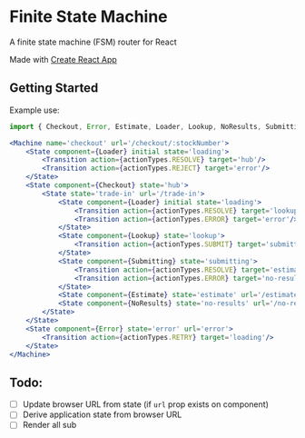 # Finite State Machine
A finite state machine (FSM) router for React

Made with [Create React App](./CRA.md)

## Getting Started

Example use:
```jsx
import { Checkout, Error, Estimate, Loader, Lookup, NoResults, Submitting } from 'components';

<Machine name='checkout' url='/checkout/:stockNumber'>
    <State component={Loader} initial state='loading'>
        <Transition action={actionTypes.RESOLVE} target='hub'/>
        <Transition action={actionTypes.REJECT} target='error'/>
    </State>
    <State component={Checkout} state='hub'>
        <State state='trade-in' url='/trade-in'>
            <State component={Loader} initial state='loading'>
                <Transition action={actionTypes.RESOLVE} target='lookup'/>
                <Transition action={actionTypes.ERROR} target='error'/>
            </State>
            <State component={Lookup} state='lookup'>
                <Transition action={actionTypes.SUBMIT} target='submitting'/>
            </State>
            <State component={Submitting} state='submitting'>
                <Transition action={actionTypes.RESOLVE} target='estimate'/>
                <Transition action={actionTypes.ERROR} target='no-results'/>
            </State>
            <State component={Estimate} state='estimate' url='/estimate'/>
            <State component={NoResults} state='no-results' url='/no-results'/>
        </State>
    </State>
    <State component={Error} state='error' url='error'>
        <Transition action={actionTypes.RETRY} target='loading'/>
    </State>
</Machine>
```

## Todo:
- [ ] Update browser URL from state (if `url` prop exists on <State/> component)
- [ ] Derive application state from browser URL
- [ ] Render all sub <State/>